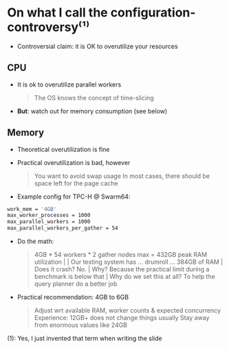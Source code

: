 
# On what I call the configuration-controversy⁽¹⁾

* Controversial claim: it is OK to overutilize your resources


## CPU

* It is ok to overutilize parallel workers
  > The OS knows the concept of time-slicing

* **But**: watch out for memory consumption (see below)


## Memory

* Theoretical overutilization is fine

* Practical overutilization is bad, however
  > You want to avoid swap usage
  > In most cases, there should be space left for the page cache


* Example config for TPC-H @ Swarm64:

```bash
work_mem = '4GB'
max_worker_processes = 1000
max_parallel_workers = 1000
max_parallel_workers_per_gather = 54
```

* Do the math:
  > 4GB * 54 workers * 2 gather nodes max = 432GB peak RAM utilization
  |
  | Our testing system has ... drumroll ... 384GB of RAM
  | Does it crash? No.
  | Why? Because the practical limit during a benchmark is below that
  | Why do we set this at all? To help the query planner do a better job


* Practical recommendation: 4GB to 6GB
  > Adjust wrt available RAM, worker counts & expected concurrency
  > Experience: 12GB+ does not change things usually
  > Stay away from enormous values like 24GB



(1): Yes, I just invented that term when writing the slide
